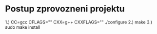 # Postup zprovozneni projektu
1.) CC=gcc CFLAGS="" CXX=g++ CXXFLAGS="" ./configure
2.) make
3.) sudo make install

